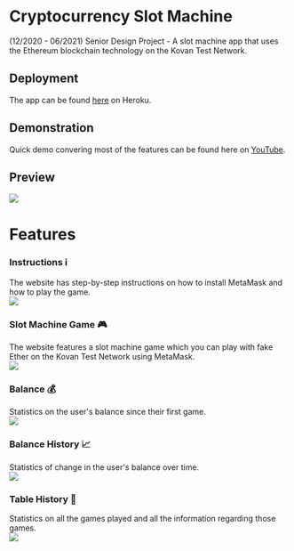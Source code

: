 # Cryptocurrency Slot Machine
(12/2020 - 06/2021) Senior Design Project - A slot machine app that uses the Ethereum blockchain technology on the Kovan Test Network.

## Deployment
The app can be found [here](https://crypto-slot-machine.herokuapp.com/) on Heroku.

## Demonstration
Quick demo convering most of the features can be found here on [YouTube](https://youtu.be/FcxqHsu04is).

## Preview
![](./front-end/preview.gif)

# Features
### Instructions ℹ️
The website has step-by-step instructions on how to install MetaMask and how to play the game. <br/>
![](https://i.imgur.com/fbxC3js.png)
### Slot Machine Game 🎮
The website features a slot machine game which you can play with fake Ether on the Kovan Test Network using MetaMask. <br/>
![](https://i.imgur.com/klWiChq.png)
### Balance 💰
Statistics on the user's balance since their first game. <br/>
![](https://i.imgur.com/6JVRbP9.png)
### Balance History 📈
Statistics of change in the user's balance over time. <br/>
![](https://i.imgur.com/OGLt7CJ.png)
### Table History 📝
Statistics on all the games played and all the information regarding those games. <br/>
![](https://i.imgur.com/gKLJvq7.png)
